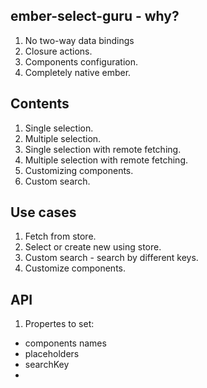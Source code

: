## ember-select-guru - why?
1. No two-way data bindings
2. Closure actions.
3. Components configuration.
4. Completely native ember.

## Contents
1. Single selection.
2. Multiple selection.
3. Single selection with remote fetching.
4. Multiple selection with remote fetching.
5. Customizing components.
6. Custom search.

## Use cases
1. Fetch from store.
2. Select or create new using store.
3. Custom search - search by different keys.
4. Customize components.

## API
1. Propertes to set:
  - components names
  - placeholders
  - searchKey
  -
